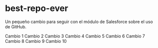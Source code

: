 # best-repo-ever
Un pequeño cambio para seguir con el módulo de Salesforce sobre el uso de GitHub.

Cambio 1
Cambio 2
Cambio 3
Cambio 4
Cambio 5
Cambio 6
Cambio 7
Cambio 8
Cambio 9
Cambio 10